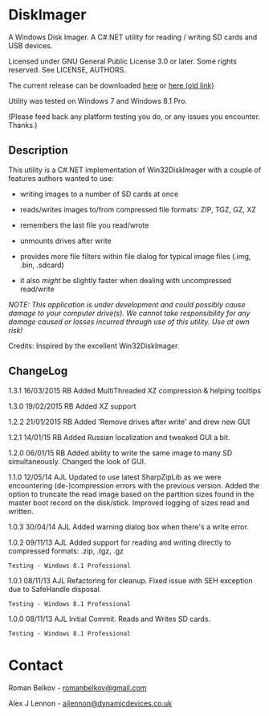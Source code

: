 DiskImager
==========

A Windows Disk Imager. A C#.NET utility for reading / writing SD cards and USB devices.

Licensed under GNU General Public License 3.0 or later.
Some rights reserved. See LICENSE, AUTHORS.

The current release can be downloaded [here](https://github.com/RomanBelkov/DiskImager/releases)
or [here (old link)](http://www.dynamicdevices.co.uk/downloads/DiskImager.Installer.msi)

Utility was tested on Windows 7 and Windows 8.1 Pro.

(Please feed back any platform testing you do, or any issues you encounter. Thanks.)

## Description ##
This utility is a C#.NET implementation of Win32DiskImager with a couple of features authors wanted to use:

- writing images to a number of SD cards at once

- reads/writes images to/from compressed file formats: ZIP, TGZ, GZ, XZ

- remembers the last file you read/wrote 

- unmounts drives after write

- provides more file filters within file dialog for typical image files (.img, .bin, .sdcard)

- it also *might* be slightly faster when dealing with uncompressed read/write

*NOTE: This application is under development and could possibly cause damage to your computer drive(s). We cannot take responsibility for any damage caused or losses incurred through use of this utility. Use at own risk!*

Credits: Inspired by the excellent Win32DiskImager.

## ChangeLog ##

1.3.1 16/03/2015 RB Added MultiThreaded XZ compression & helping tooltips

1.3.0 19/02/2015 RB Added XZ support

1.2.2 21/01/2015 RB Added 'Remove drives after write' and drew new GUI

1.2.1 14/01/15 RB Added Russian localization and tweaked GUI a bit.

1.2.0 06/01/15 RB Added ability to write the same image to many SD simultaneously. Changed the look of GUI. 
	

1.1.0	12/05/14	AJL		Updated to use latest SharpZipLib as we were encountering (de-)compression errors with the previous version.
							Added the option to truncate the read image based on the partition sizes found in the master boot record on the disk/stick.
							Improved logging of sizes read and written.

1.0.3	30/04/14	AJL		Added warning dialog box when there's a write error.

1.0.2	09/11/13	AJL		Added support for reading and writing directly to compressed formats: .zip, .tgz, .gz

	Testing - Windows 8.1 Professional

1.0.1	08/11/13	AJL		Refactoring for cleanup. Fixed issue with SEH exception due to SafeHandle disposal.

	Testing - Windows 8.1 Professional

1.0.0	08/11/13	AJL		Initial Commit. Reads and Writes SD cards.

	Testing - Windows 8.1 Professional

Contact
=======
Roman Belkov  - romanbelkov@gmail.com

Alex J Lennon - ajlennon@dynamicdevices.co.uk
